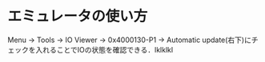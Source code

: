 # エミュレータの使い方

Menu -> Tools -> IO Viewer -> 0x4000130-P1 -> Automatic update(右下)にチェックを入れることでIOの状態を確認できる．lklklkl